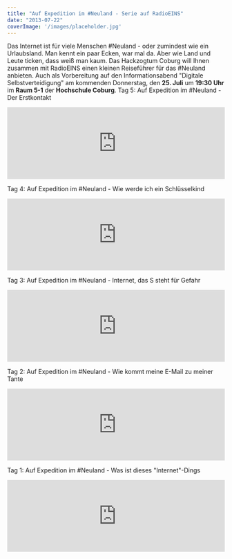 ```yaml
---
title: "Auf Expedition im #Neuland - Serie auf RadioEINS"
date: "2013-07-22"
coverImage: '/images/placeholder.jpg'
---
```


Das Internet ist für viele Menschen #Neuland - oder zumindest wie ein Urlaubsland. Man kennt ein paar Ecken, war mal da. Aber wie Land und Leute ticken, dass weiß man kaum. Das Hackzogtum Coburg will Ihnen zusammen mit RadioEINS einen kleinen Reiseführer für das #Neuland anbieten. Auch als Vorbereitung auf den Informationsabend "Digitale Selbstverteidigung" am kommenden Donnerstag, den **25\. Juli** um **19:30 Uhr** im **Raum 5-1** der **Hochschule Coburg**. Tag 5: Auf Expedition im #Neuland - Der Erstkontakt 

<iframe width="100%" height="166" scrolling="no" frameborder="no" src="https://w.soundcloud.com/player/?url=http%3A%2F%2Fapi.soundcloud.com%2Ftracks%2F102705993"></iframe>

 Tag 4: Auf Expedition im #Neuland - Wie werde ich ein Schlüsselkind 

<iframe width="100%" height="166" scrolling="no" frameborder="no" src="https://w.soundcloud.com/player/?url=http%3A%2F%2Fapi.soundcloud.com%2Ftracks%2F102260266%3Fsecret_token%3Ds-4CLxJ"></iframe>

 Tag 3: Auf Expedition im #Neuland - Internet, das S steht für Gefahr 

<iframe width="100%" height="166" scrolling="no" frameborder="no" src="https://w.soundcloud.com/player/?url=http%3A%2F%2Fapi.soundcloud.com%2Ftracks%2F102260167"></iframe>

 Tag 2: Auf Expedition im #Neuland - Wie kommt meine E-Mail zu meiner Tante

<iframe width="100%" height="166" scrolling="no" frameborder="no" src="https://w.soundcloud.com/player/?url=http%3A%2F%2Fapi.soundcloud.com%2Ftracks%2F102258691"></iframe>

 Tag 1: Auf Expedition im #Neuland - Was ist dieses "Internet"-Dings 

<iframe width="100%" height="166" scrolling="no" frameborder="no" src="https://w.soundcloud.com/player/?url=http%3A%2F%2Fapi.soundcloud.com%2Ftracks%2F102130557"></iframe>
